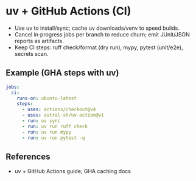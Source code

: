 # uv + GitHub Actions (CI)

- Use uv to install/sync; cache uv downloads/venv to speed builds.
- Cancel in‑progress jobs per branch to reduce churn; emit JUnit/JSON reports as artifacts.
- Keep CI steps: ruff check/format (dry run), mypy, pytest (unit/e2e), secrets scan.

## Example (GHA steps with uv)

```yaml
jobs:
  ci:
    runs-on: ubuntu-latest
    steps:
      - uses: actions/checkout@v4
      - uses: astral-sh/uv-action@v1
      - run: uv sync
      - run: uv run ruff check
      - run: uv run mypy
      - run: uv run pytest -q
```

## References
- uv + GitHub Actions guide; GHA caching docs
